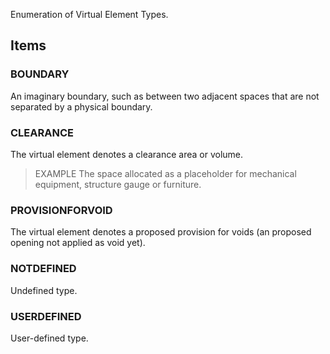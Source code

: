 Enumeration of Virtual Element Types.

<!-- end of short definition -->


## Items

### BOUNDARY
An imaginary boundary, such as between two adjacent spaces that are not separated by a physical boundary.

### CLEARANCE
The virtual element denotes a clearance area or volume.

> EXAMPLE The space allocated as a placeholder for mechanical equipment, structure gauge or furniture.

### PROVISIONFORVOID
The virtual element denotes a proposed provision for voids (an proposed opening not applied as void yet).

### NOTDEFINED
Undefined type.

### USERDEFINED
User-defined type.